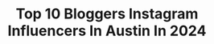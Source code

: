 ---
title: Top 10 Bloggers Instagram Influencers In Austin In 2024
description: >-
  Find top bloggers Instagram influencers in Austin in 2024. Most popular hashtags: #austinblogger #austintexas #austintx #austinrestaurants.
platform: Instagram
hits: 115
text_top: Identify the best Instagram influencers on inBeat.
text_bottom: Our platform holds 115 Instagram influencers like this in Austin, United States for you to collaborate.
profiles:
  - username: "rachellately"
    fullname: >-
      Austin Texas Things to Do 🤠 Austin Blogger
    bio: >-
      Austin blogger sharing things to do in Austin Texas!📍 🌮 Austin foodie behind @512bites 💌 rachellately@gb-dm.com 👩🏻‍💻 est. 2010
    location: "United States"
    followers: 78208
    engagement: 1061
    commentsToLikes: 0.128820
    id: ck0tzy3yqry6p0i19ukgrrf9q
    verified: false
    hashtags: "#downtownaustin, #visitaustin, #austinliving, #aclfest"
  - username: "atasteofkoko"
    fullname: >-
      KOKO | AUSTIN TEXAS BLOGGER
    bio: >-
      🤠 Austin’s OG food blogger @clubkoko_ & Austin Under 40 👰‍♀️ #2024bride 🏠 new #campkokoresidence 〰️ interiors @kokodesigns_ 📧 jane@atasteofkoko.com
    location: "United States"
    followers: 213249
    engagement: 62
    commentsToLikes: 0.056277
    id: ck0twdrpef1tq0i19s7d84ecz
    verified: true
    hashtags: "#trueaustin, #austinhome, #austinrestaurants, #campkokoresidence"
  - username: "thetacotourist"
    fullname: >-
      Sergio | Best Tacos in Austin
    bio: >-
      Powered by 🌮 Food, Travel & Fitness. Exploring all the best eats so you know where to go! 📸 DM for business inquiries or scheduled visits 📍 Austin, TX
    location: "United States"
    followers: 20049
    engagement: 225
    commentsToLikes: 0.146424
    id: cknhj9zfft8x10j23ofxsso50
    verified: false
    hashtags: "#foodeatingvideo, #austineats, #blogger, #ilovetacos"
  - username: "riyapatel_"
    fullname: >-
      RIYA PATEL | Austin Blogger
    bio: >-
      Illusion of a perfect life 📍Austin, TX Fashion | Beauty | Travel
    location: "United States"
    followers: 14153
    engagement: 1234
    commentsToLikes: 0.005763
    id: ckpswuikha0rx0j23okocajyb
    verified: false
    hashtags: "#indianwear, #austinblogger, #desioutfit, #desiinfluencer"
  - username: "lifestylewithsamantha"
    fullname: >-
      Samantha Rose|Austin Blogger
    bio: >-
      ✰ Teacher ——> Ed Tech ✰ All things fashion, home decor, & healthy eats🫶🏼 ✰ Austin, Texas📍💌lifestylewithsamantha@yahoo.com
    location: "United States"
    followers: 15272
    engagement: 238
    commentsToLikes: 0.103058
    id: ckt87nhjn5wbf0j23rvr71mpc
    verified: false
    hashtags: "#austininfluencer, #austintx, #atx, #oufit"
  - username: "so_narly"
    fullname: >-
      Sonali Prabhu Austin Blogger
    bio: >-
      everyday outfit inspo 📍Austin, Texas 📸 @sonaliproductions 💌 sonarlyprabhu@gmail.com 📺 long aesthetic vlogs on YT
    location: "United States"
    followers: 28638
    engagement: 159
    commentsToLikes: 0.033358
    id: ck6tsqz046c440j715r4xmzxx
    verified: false
    hashtags: "#30atravel, #30abeaches, #rosemarybeachfl, #30a"
  - username: "marianazarag"
    fullname: >-
      mariana | austin blogger
    bio: >-
      ava p + toto’s mom👧🏻👶🏻 sharing all my favorite things✨ hair @bubulights 📍 ATX
    location: "United States"
    followers: 13722
    engagement: 146
    commentsToLikes: 0.162122
    id: ck0w2v728qbn70i193zi2qpx2
    verified: false
    hashtags: "#liketkit, #ltkunder50, #charlestonsc, #floridabeach"
  - username: "deliveringmotherhood"
    fullname: >-
      SARAH | AUSTIN BLOGGER
    bio: >-
      Wife & Mama to 3 girls👯‍♀️👧🏼+ Nurse Injector @sarahinjectsaustin at @austinplasticsurgeon Rallying though motherhood thanks to🍷, ☕️, & Jesus
    location: "United States"
    followers: 73568
    engagement: 147
    commentsToLikes: 0.029259
    id: ck0w0haj6e70m0i19ijq07koc
    verified: false
    hashtags: "#twinsisters, #austinblogger, #travelblogger, #austininfluencer"
  - username: "bijpatel"
    fullname: >-
      Bijal | Austin Blogger | Fashion | Travel
    bio: >-
      Physical Therapist with a side passion 👋🏽 Sharing outfit inspiration Check out my travel guides
    location: "United States"
    followers: 17964
    engagement: 140
    commentsToLikes: 0.047104
    id: ckapbqoi30yo70i78vlasejkw
    verified: false
    hashtags: "#travelreels, #stylereels, #outfitinspiration, #springoutfitideas"
  - username: "sandy_contrive"
    fullname: >-
      Sandhya Naidu | AUSTIN BLOGGER
    bio: >-
      🇮🇳 | 🇺🇸 𝐅𝐨𝐨𝐝𝐢𝐞 𝐅𝐚𝐬𝐡𝐢𝐨𝐧𝐢𝐬𝐭𝐚 | 𝐋𝐢𝐟𝐞𝐬𝐭𝐲𝐥𝐞 | 𝐓𝐫𝐚𝐯𝐞𝐥 𝔾𝕠𝕠𝕘𝕝𝕖 𝕃𝕠𝕔𝕒𝕝 𝔾𝕦𝕚𝕕𝕖- 𝕃𝕖𝕧𝕖𝕝 𝟟 ✴️ 𝙁𝙚𝙖𝙩𝙪𝙧𝙚𝙙 𝙞𝙣 @voyagedallas 𝐖𝐡𝐞𝐫𝐞 𝐆𝐚𝐬𝐭𝐫𝐨𝐧𝐨𝐦𝐲 𝐦𝐞𝐞𝐭𝐬 𝐇𝐚𝐮𝐭𝐞-𝐂𝐨𝐮𝐭𝐮𝐫𝐞👗
    location: "United States"
    followers: 54706
    engagement: 88
    commentsToLikes: 0.008925
    id: cl7o00s5vw7jf0i23l26ciaws
    verified: false
    hashtags: "#goodfoodguide, #chichenitzamexico, #barbiecore, #tulummexico"
---